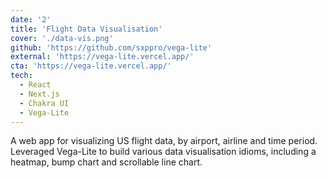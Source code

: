 ```yaml
---
date: '2'
title: 'Flight Data Visualisation'
cover: './data-vis.png'
github: 'https://github.com/sxppro/vega-lite'
external: 'https://vega-lite.vercel.app/'
cta: 'https://vega-lite.vercel.app/'
tech:
  - React
  - Next.js
  - Chakra UI
  - Vega-Lite
---
```


A web app for visualizing US flight data, by airport, airline and time period. Leveraged Vega-Lite to build various data visualisation idioms, including a heatmap, bump chart and scrollable line chart.
